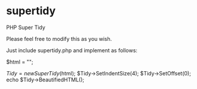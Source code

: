 # supertidy
PHP Super Tidy

Please feel free to modify this as you wish.

Just include supertidy.php and implement as follows:

$html = "<YOUR HTML>";

$Tidy = new SuperTidy($html);
$Tidy->SetIndentSize(4);
$Tidy->SetOffset(0);
echo $Tidy->BeautifiedHTML();
